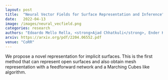 ```yaml
---
layout: post
title:  "Neural Vector Fields for Surface Representation and Inference"
date:   2022-04-13
image: /images/neural_vecfield.png
categories: research
authors: "Edoardo Mello Rella, <strong>Ajad Chhatkuli</strong>, Ender Konukoglu, Luc Van Gool"
arxiv: https://arxiv.org/pdf/2204.06552.pdf
venue: "CoRR"
---
```


We propose a novel representation for implicit surfaces. This is the first method that can represent open surfaces and also obtain mesh representation with a feedforward network and a Marching Cubes like algorithm.  
